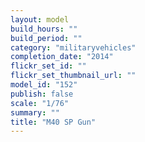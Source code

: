 ```yaml
---
layout: model
build_hours: ""
build_period: ""
category: "militaryvehicles"
completion_date: "2014"
flickr_set_id: ""
flickr_set_thumbnail_url: ""
model_id: "152"
publish: false
scale: "1/76"
summary: ""
title: "M40 SP Gun"
---
```



